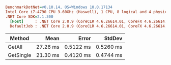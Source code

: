 ``` ini

BenchmarkDotNet=v0.10.14, OS=Windows 10.0.17134
Intel Core i7-4790 CPU 3.60GHz (Haswell), 1 CPU, 8 logical and 4 physical cores
.NET Core SDK=2.1.300
  [Host]     : .NET Core 2.0.9 (CoreCLR 4.6.26614.01, CoreFX 4.6.26614.01), 64bit RyuJIT
  DefaultJob : .NET Core 2.0.9 (CoreCLR 4.6.26614.01, CoreFX 4.6.26614.01), 64bit RyuJIT


```
|    Method |     Mean |     Error |    StdDev |
|---------- |---------:|----------:|----------:|
|    GetAll | 27.26 ms | 0.5122 ms | 0.5260 ms |
| GetSingle | 21.30 ms | 0.4120 ms | 0.4744 ms |
